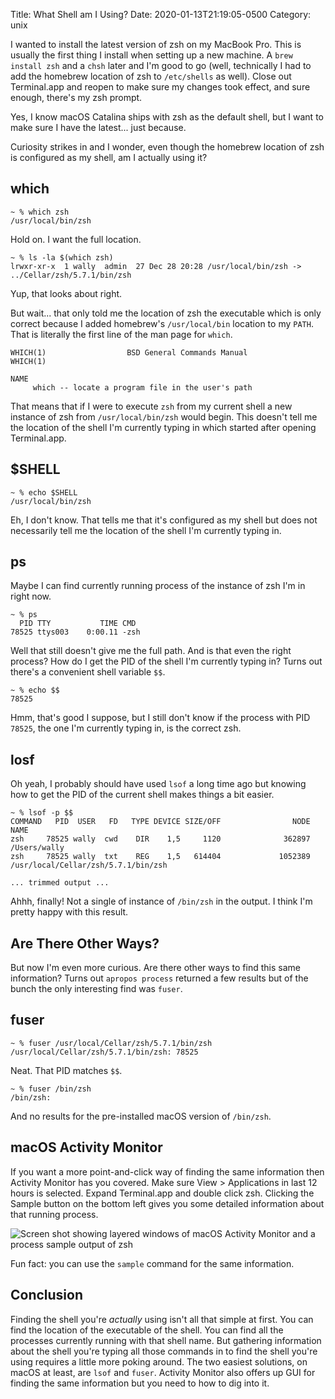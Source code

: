 Title: What Shell am I Using?
Date: 2020-01-13T21:19:05-0500
Category: unix

I wanted to install the latest version of zsh on my MacBook Pro. This is
usually the first thing I install when setting up a new machine. A `brew
install zsh` and a `chsh` later and I'm good to go (well, technically I had to
add the homebrew location of zsh to `/etc/shells` as well). Close out
Terminal.app and reopen to make sure my changes took effect, and sure enough,
there's my zsh prompt. 

Yes, I know macOS Catalina ships with zsh as the default shell, but I want to
make sure I have the latest... just because.

Curiosity strikes in and I wonder, even though the homebrew location of zsh is
configured as my shell, am I actually using it?

## which

```
~ % which zsh
/usr/local/bin/zsh
```

Hold on. I want the full location.

```
~ % ls -la $(which zsh)
lrwxr-xr-x  1 wally  admin  27 Dec 28 20:28 /usr/local/bin/zsh -> ../Cellar/zsh/5.7.1/bin/zsh
```

Yup, that looks about right. 

But wait... that only told me the location of zsh the executable which is only
correct because I added homebrew's `/usr/local/bin` location to my `PATH`. That is literally
the first line of the man page for `which`.

```
WHICH(1)                  BSD General Commands Manual                 WHICH(1)

NAME
     which -- locate a program file in the user's path
```

That means that if I were to execute `zsh` from my current shell a new instance
of zsh from `/usr/local/bin/zsh` would begin. This doesn't tell me the location
of the shell I'm currently typing in which started after opening Terminal.app.

## $SHELL

```
~ % echo $SHELL
/usr/local/bin/zsh
```

Eh, I don't know. That tells me that it's configured as my shell but does not
necessarily tell me the location of the shell I'm currently typing in.

## ps

Maybe I can find currently running process of the instance of zsh I'm in right now.

```
~ % ps 
  PID TTY           TIME CMD
78525 ttys003    0:00.11 -zsh
```

Well that still doesn't give me the full path. And is that even the right
process? How do I get the PID of the shell I'm currently typing in? Turns out
there's a convenient shell variable `$$`.

```
~ % echo $$
78525
```

Hmm, that's good I suppose, but I still don't know if the process with PID
`78525`, the one I'm currently typing in, is the correct zsh.

## losf

Oh yeah, I probably should have used `lsof` a long time ago but knowing how to
get the PID of the current shell makes things a bit easier.

```
~ % lsof -p $$
COMMAND   PID  USER   FD   TYPE DEVICE SIZE/OFF                NODE NAME
zsh     78525 wally  cwd    DIR    1,5     1120              362897 /Users/wally
zsh     78525 wally  txt    REG    1,5   614404             1052389 /usr/local/Cellar/zsh/5.7.1/bin/zsh

... trimmed output ...

```

Ahhh, finally! Not a single of instance of `/bin/zsh` in the output. I think
I'm pretty happy with this result.

## Are There Other Ways? 

But now I'm even more curious. Are there other ways to find this same
information? Turns out `apropos process` returned a few results but of the
bunch the only interesting find was `fuser`. 

## fuser

```
~ % fuser /usr/local/Cellar/zsh/5.7.1/bin/zsh             
/usr/local/Cellar/zsh/5.7.1/bin/zsh: 78525
```

Neat. That PID matches `$$`.

```
~ % fuser /bin/zsh
/bin/zsh: 
```

And no results for the pre-installed macOS version of `/bin/zsh`. 

## macOS Activity Monitor

If you want a more point-and-click way of finding the same information then
Activity Monitor has you covered. Make sure View > Applications in last 12
hours is selected. Expand Terminal.app and double click zsh. Clicking the
Sample button on the bottom left gives you some detailed information about that
running process. 

![Screen shot showing layered windows of macOS Activity Monitor and a process sample output of zsh](/images/activity-monitor-zsh.png)

Fun fact: you can use the `sample` command for the same information.

## Conclusion

Finding the shell you're _actually_ using isn't all that simple at first. You
can find the location of the executable of the shell. You can find all
the processes currently running with that shell name. But gathering information
about the shell you're typing all those commands in to find the shell you're
using requires a little more poking around. The two easiest solutions, on macOS
at least, are `lsof` and `fuser`. Activity Monitor also offers up GUI for
finding the same information but you need to how to dig into it.
